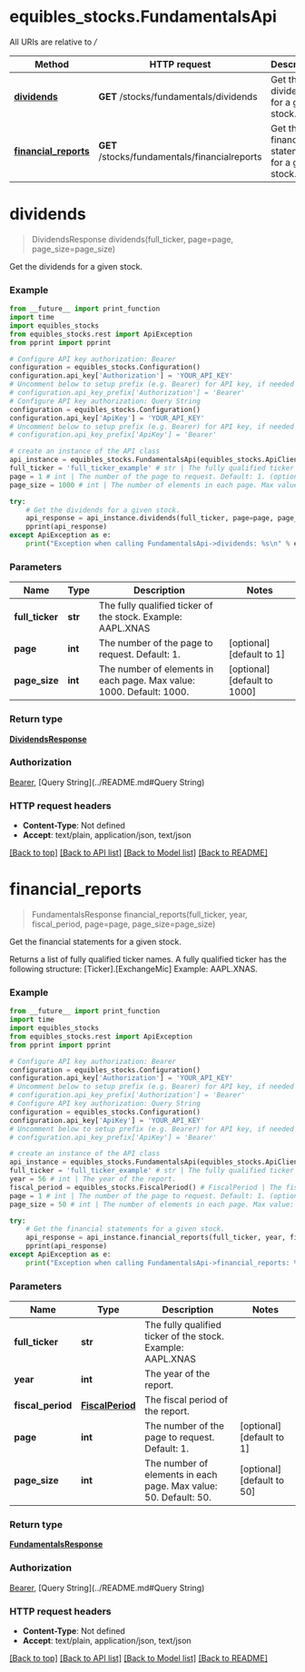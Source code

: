 # equibles_stocks.FundamentalsApi

All URIs are relative to */*

Method | HTTP request | Description
------------- | ------------- | -------------
[**dividends**](FundamentalsApi.md#dividends) | **GET** /stocks/fundamentals/dividends | Get the dividends for a given stock.
[**financial_reports**](FundamentalsApi.md#financial_reports) | **GET** /stocks/fundamentals/financialreports | Get the financial statements for a given stock.

# **dividends**
> DividendsResponse dividends(full_ticker, page=page, page_size=page_size)

Get the dividends for a given stock.

### Example
```python
from __future__ import print_function
import time
import equibles_stocks
from equibles_stocks.rest import ApiException
from pprint import pprint

# Configure API key authorization: Bearer
configuration = equibles_stocks.Configuration()
configuration.api_key['Authorization'] = 'YOUR_API_KEY'
# Uncomment below to setup prefix (e.g. Bearer) for API key, if needed
# configuration.api_key_prefix['Authorization'] = 'Bearer'
# Configure API key authorization: Query String
configuration = equibles_stocks.Configuration()
configuration.api_key['ApiKey'] = 'YOUR_API_KEY'
# Uncomment below to setup prefix (e.g. Bearer) for API key, if needed
# configuration.api_key_prefix['ApiKey'] = 'Bearer'

# create an instance of the API class
api_instance = equibles_stocks.FundamentalsApi(equibles_stocks.ApiClient(configuration))
full_ticker = 'full_ticker_example' # str | The fully qualified ticker of the stock. Example: AAPL.XNAS
page = 1 # int | The number of the page to request. Default: 1. (optional) (default to 1)
page_size = 1000 # int | The number of elements in each page. Max value: 1000. Default: 1000. (optional) (default to 1000)

try:
    # Get the dividends for a given stock.
    api_response = api_instance.dividends(full_ticker, page=page, page_size=page_size)
    pprint(api_response)
except ApiException as e:
    print("Exception when calling FundamentalsApi->dividends: %s\n" % e)
```

### Parameters

Name | Type | Description  | Notes
------------- | ------------- | ------------- | -------------
 **full_ticker** | **str**| The fully qualified ticker of the stock. Example: AAPL.XNAS | 
 **page** | **int**| The number of the page to request. Default: 1. | [optional] [default to 1]
 **page_size** | **int**| The number of elements in each page. Max value: 1000. Default: 1000. | [optional] [default to 1000]

### Return type

[**DividendsResponse**](DividendsResponse.md)

### Authorization

[Bearer](../README.md#Bearer), [Query String](../README.md#Query String)

### HTTP request headers

 - **Content-Type**: Not defined
 - **Accept**: text/plain, application/json, text/json

[[Back to top]](#) [[Back to API list]](../README.md#documentation-for-api-endpoints) [[Back to Model list]](../README.md#documentation-for-models) [[Back to README]](../README.md)

# **financial_reports**
> FundamentalsResponse financial_reports(full_ticker, year, fiscal_period, page=page, page_size=page_size)

Get the financial statements for a given stock.

Returns a list of fully qualified ticker names. A fully qualified ticker has the following structure: [Ticker].[ExchangeMic] Example: AAPL.XNAS.

### Example
```python
from __future__ import print_function
import time
import equibles_stocks
from equibles_stocks.rest import ApiException
from pprint import pprint

# Configure API key authorization: Bearer
configuration = equibles_stocks.Configuration()
configuration.api_key['Authorization'] = 'YOUR_API_KEY'
# Uncomment below to setup prefix (e.g. Bearer) for API key, if needed
# configuration.api_key_prefix['Authorization'] = 'Bearer'
# Configure API key authorization: Query String
configuration = equibles_stocks.Configuration()
configuration.api_key['ApiKey'] = 'YOUR_API_KEY'
# Uncomment below to setup prefix (e.g. Bearer) for API key, if needed
# configuration.api_key_prefix['ApiKey'] = 'Bearer'

# create an instance of the API class
api_instance = equibles_stocks.FundamentalsApi(equibles_stocks.ApiClient(configuration))
full_ticker = 'full_ticker_example' # str | The fully qualified ticker of the stock. Example: AAPL.XNAS
year = 56 # int | The year of the report.
fiscal_period = equibles_stocks.FiscalPeriod() # FiscalPeriod | The fiscal period of the report.
page = 1 # int | The number of the page to request. Default: 1. (optional) (default to 1)
page_size = 50 # int | The number of elements in each page. Max value: 50. Default: 50. (optional) (default to 50)

try:
    # Get the financial statements for a given stock.
    api_response = api_instance.financial_reports(full_ticker, year, fiscal_period, page=page, page_size=page_size)
    pprint(api_response)
except ApiException as e:
    print("Exception when calling FundamentalsApi->financial_reports: %s\n" % e)
```

### Parameters

Name | Type | Description  | Notes
------------- | ------------- | ------------- | -------------
 **full_ticker** | **str**| The fully qualified ticker of the stock. Example: AAPL.XNAS | 
 **year** | **int**| The year of the report. | 
 **fiscal_period** | [**FiscalPeriod**](.md)| The fiscal period of the report. | 
 **page** | **int**| The number of the page to request. Default: 1. | [optional] [default to 1]
 **page_size** | **int**| The number of elements in each page. Max value: 50. Default: 50. | [optional] [default to 50]

### Return type

[**FundamentalsResponse**](FundamentalsResponse.md)

### Authorization

[Bearer](../README.md#Bearer), [Query String](../README.md#Query String)

### HTTP request headers

 - **Content-Type**: Not defined
 - **Accept**: text/plain, application/json, text/json

[[Back to top]](#) [[Back to API list]](../README.md#documentation-for-api-endpoints) [[Back to Model list]](../README.md#documentation-for-models) [[Back to README]](../README.md)

